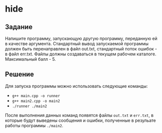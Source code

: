 # hide

## Задание

Напишите программу, запускающую другую программу, переданную ей в качестве аргумента.
Стандартный вывод запускаемой программы должен быть перенаправлен в файл out.txt, стандартный поток ошибок - в файл err.txt. Файлы должны создаваться в текущем рабочем каталоге.
Максимальный балл - 5.

## Решение

Для запуска программы можно использовать следующие команды:

- `g++ main.cpp -o runner`
- `g++ main2.cpp -o main2`
- `./runner ./main2`

После выполнения данных команд появятся файлы `out.txt` и `err.txt`, в которые будут выведены сообщения и ошибки, полученные в резульате работы программы `./main2`.
